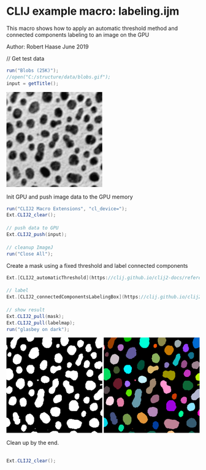 

# CLIJ example macro: labeling.ijm

This macro shows how to apply an automatic 
threshold method and connected components labeling
to an image on the GPU

Author: Robert Haase
June 2019


// Get test data

```java
run("Blobs (25K)");
//open("C:/structure/data/blobs.gif");
input = getTitle();


```
<a href="image_1587210890936.png"><img src="image_1587210890936.png" width="250" alt="blobs.gif"/></a>

Init GPU
 and push image data to the GPU memory

```java
run("CLIJ2 Macro Extensions", "cl_device=");
Ext.CLIJ2_clear();

// push data to GPU
Ext.CLIJ2_push(input);

// cleanup ImageJ
run("Close All");

```

Create a mask using a fixed threshold and label connected components

```java
Ext.[CLIJ2_automaticThreshold](https://clij.github.io/clij2-docs/reference_automaticThreshold)(input, mask, "Otsu");

// label
Ext.[CLIJ2_connectedComponentsLabelingBox](https://clij.github.io/clij2-docs/reference_connectedComponentsLabelingBox)(mask, labelmap);

// show result
Ext.CLIJ2_pull(mask);
Ext.CLIJ2_pull(labelmap);
run("glasbey on dark");


```
<a href="image_1587210894992.png"><img src="image_1587210894992.png" width="250" alt="CLIJ2_automaticThreshold_result1"/></a>
<a href="image_1587210895025.png"><img src="image_1587210895025.png" width="250" alt="CLIJ2_connectedComponentsLabelingBox_result2"/></a>

Clean up by the end.

```java

Ext.CLIJ2_clear();



```



```
```
